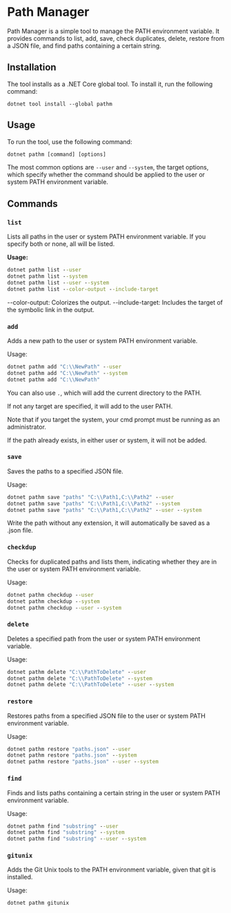 ﻿# Path Manager

Path Manager is a simple tool to manage the PATH environment variable. 
It provides commands to list, add, save, check duplicates, delete, restore from a JSON file, and find paths containing a certain string.

## Installation

The tool installs as a .NET Core global tool. To install it, run the following command:

```cm
dotnet tool install --global pathm
```

## Usage

To run the tool, use the following command:

```cmd
dotnet pathm [command] [options]
```

The most common options are `--user` and `--system`, the target options, which specify whether the command should be applied to the user or system PATH environment variable.

## Commands

### `list`
Lists all paths in the user or system PATH environment variable.
If you specify both or none, all will be listed.

**Usage:**
```cmd
dotnet pathm list --user
dotnet pathm list --system
dotnet pathm list --user --system
dotnet pathm list --color-output --include-target
```
--color-output: Colorizes the output.
--include-target: Includes the target of the symbolic link in the output.

### `add`
Adds a new path to the user or system PATH environment variable.

Usage:

```cmd
dotnet pathm add "C:\\NewPath" --user
dotnet pathm add "C:\\NewPath" --system
dotnet pathm add "C:\\NewPath"
```

You can also use `.`, which will add the current directory to the PATH.

If not any target are specified, it will add to the user PATH.

Note that if you target the system, your cmd prompt must be running as an administrator.

If the path already exists, in either user or system, it will not be added.

### `save`
Saves the paths to a specified JSON file.


Usage:

```cmd
dotnet pathm save "paths" "C:\\Path1,C:\\Path2" --user
dotnet pathm save "paths" "C:\\Path1,C:\\Path2" --system
dotnet pathm save "paths" "C:\\Path1,C:\\Path2" --user --system
```

Write the path without any extension, it will automatically be saved as a .json file.

### `checkdup`

Checks for duplicated paths and lists them, indicating whether they are in the user or system PATH environment variable.

Usage:

```cmd
dotnet pathm checkdup --user
dotnet pathm checkdup --system
dotnet pathm checkdup --user --system
```

### `delete`

Deletes a specified path from the user or system PATH environment variable.

Usage:

```cmd
dotnet pathm delete "C:\\PathToDelete" --user
dotnet pathm delete "C:\\PathToDelete" --system
dotnet pathm delete "C:\\PathToDelete" --user --system
```


### `restore`
Restores paths from a specified JSON file to the user or system PATH environment variable.

Usage:

```cmd
dotnet pathm restore "paths.json" --user
dotnet pathm restore "paths.json" --system
dotnet pathm restore "paths.json" --user --system
```

### `find`
Finds and lists paths containing a certain string in the user or system PATH environment variable.

Usage:

```cmd
dotnet pathm find "substring" --user
dotnet pathm find "substring" --system
dotnet pathm find "substring" --user --system
```

### `gitunix`

Adds the Git Unix tools to the PATH environment variable, given that git is installed.

Usage:

```cmd
dotnet pathm gitunix 
```
